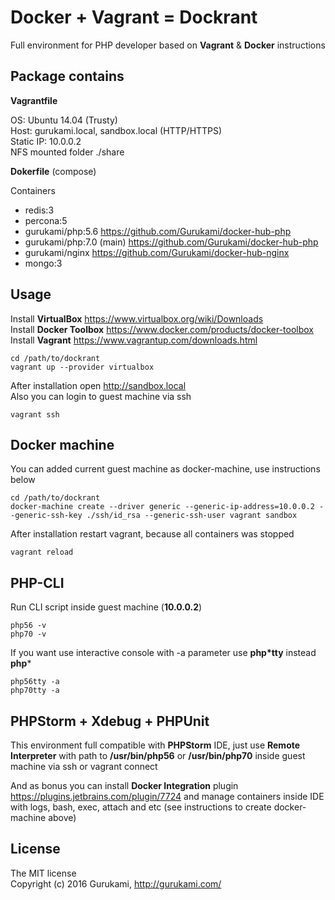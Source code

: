 # Docker + Vagrant = Dockrant

Full environment for PHP developer based on **Vagrant** & **Docker** instructions

## Package contains

**Vagrantfile**

OS: Ubuntu 14.04 (Trusty)  
Host: gurukami.local, sandbox.local (HTTP/HTTPS)  
Static IP: 10.0.0.2  
NFS mounted folder ./share

**Dokerfile** (compose)

Containers

- redis:3
- percona:5
- gurukami/php:5.6 https://github.com/Gurukami/docker-hub-php
- gurukami/php:7.0 (main) https://github.com/Gurukami/docker-hub-php
- gurukami/nginx https://github.com/Gurukami/docker-hub-nginx
- mongo:3

## Usage

Install **VirtualBox** https://www.virtualbox.org/wiki/Downloads  
Install **Docker Toolbox** https://www.docker.com/products/docker-toolbox  
Install **Vagrant** https://www.vagrantup.com/downloads.html

```
cd /path/to/dockrant
vagrant up --provider virtualbox
```

After installation open http://sandbox.local  
Also you can login to guest machine via ssh

```
vagrant ssh
```

## Docker machine

You can added current guest machine as docker-machine, use instructions below

```
cd /path/to/dockrant
docker-machine create --driver generic --generic-ip-address=10.0.0.2 --generic-ssh-key ./ssh/id_rsa --generic-ssh-user vagrant sandbox
```

After installation restart vagrant, because all containers was stopped

```
vagrant reload
```

## PHP-CLI

Run CLI script inside guest machine (**10.0.0.2**)

```
php56 -v
php70 -v
```

If you want use interactive console with -a parameter use **php*tty** instead **php***

```
php56tty -a
php70tty -a
```

## PHPStorm + Xdebug + PHPUnit

This environment full compatible with **PHPStorm** IDE, just use **Remote Interpreter** with path to **/usr/bin/php56** or **/usr/bin/php70** inside guest machine via ssh or vagrant connect

And as bonus you can install **Docker Integration** plugin https://plugins.jetbrains.com/plugin/7724 and manage containers inside IDE with logs, bash, exec, attach and etc (see instructions to create docker-machine above)

## License

The MIT license  
Copyright (c) 2016 Gurukami, http://gurukami.com/
